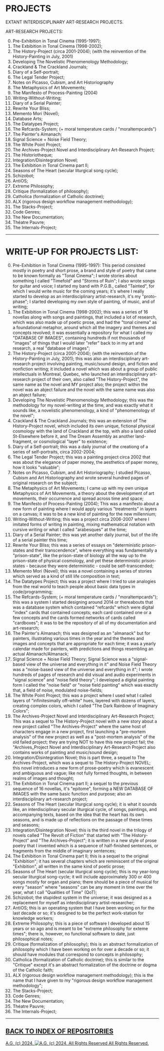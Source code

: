 # PROJECTS
EXTANT INTERDISCIPLINARY ART-RESEARCH PROJECTS.

ART-RESEARCH PROJECTS:

0. Pre-Exhibition in Tonal Cinema (1995-1997);
1. The Exbibition in Tonal Cinema (1998-2002);
2. The History-Project (circa 2001-2004); (with the reinvention of the History-Painting in July, 2001)
3. Developing The Novelistic Phenomenology Methodology;
4. Crackland & The Crackland Journals;
6. Diary of a Self-portrait;
7. The Legal Tender Project;
8. Notes on Picasso, Cubism, and Art Historiography
9. The Metaphysics of Art Movements;
10. The Manifesto of Process-Painting (2004)
11. Writing-Without-Writing;
12. Diary of a Serial Painter;
13. Rewrite Your Bliss;
14. Memento Mori (Novel);
15. Database Arts;
16. The Datatypes Project;
17. The Refcards-System; (+ moral temperature cards / "moraltempcards")
18. The Painter's Almanach;
19. Signal Science + Noise Field Theory;
20. The White Point Project;
21. The Archives-Project Novel and Interdisciplinary Art-Research Project;
22. The Historiotheque;
23. Integration/Disintegration Novel;
24. The Exhibition in Tonal Cinema part II;
25. Seasons of The Heart (secular liturgical song cycle);
26. Schizobot;
27. AntiOS;
28. Extreme Philosophy;
29. Critique (formalization of philosophy);
30. Catholica (formalization of Catholic doctrine);
31. ALX (rigorous design workflow management methodology);
32. The Stacks-Project;
33. Code Genres;
34. The New Documentation;
35. Théatre Pauvre;
36. The Internals-Project;

- - - - - - -

# WRITE-UP FOR PROJECTS LIST:
0. Pre-Exhibition in Tonal Cinema (1995-1997): This period consisted mostly in poetry and short prose, a brand and style of poetry that came to be known formally as "Tonal Cinema"; I wrote stories about something I called "Timefold" and "Storms of Ruin"; I also wrote songs for guitar and voice; I started my band with P.G.B., called "Tainted", for which I would write music for the coming years; it's where I really started to develop as an interdisciplinary artist-research, it's my "proto-phase"; I started developing my own style of painting, of music, and of writing;
1. The Exbibition in Tonal Cinema (1998-2002); this was a series of 16 novellas along with songs and paintings, that included a lot of research, which was also made up of poetic prose, and had the "tonal cinema" as a foundational metaphor, around which all the imagery and themes and concepts revolved; it was essentially a repository for what I called my "DATABASE OF IMAGES", containing hundreds if not thousands of "images" of things that I would later "refer" back to in my art and research, a real "database of images";
2. The History-Project (circa 2001-2004); (with the reinvention of the History-Painting in July, 2001); this was also an interdisciplinary art-research project involving painting, music/sound design, and fiction and nonfiction writing; it included a novel which was about a group of public intellectuals in Montreal, Quebec, who launched an interdisciplinary art-research project of their own, also called "The History-Project", the same name as the novel and MY project also; the project within the novel was an abject failure and the novel with the same name was also an abject failure;
3. Developing The Novelistic Phenomenology Methodology; this was the methodology for my novel-writing at the time, and was exactly what it sounds like, a novelistic phenomenology, a kind of "phenomenology of the novel";
4. Crackland & The Crackland Journals; this was an extension of The History-Project novel, which included its own unique, fictional physical cosmology with the land of Crackland at the top, with also a land called St-Elsewhere before it, and The Dream Assembly as another land-fragment, or cosmological "layer" to existence;
5. Diary of a Self-portrait; this was a daily journal of the creationg of a series of self-portraits, circa 2002-2004;
6. The Legal Tender Project; this was a painting project circa 2002 that was about the elegance of paper money, the aesthetics of paper money, how it looks "valuable";
7. Notes on Picasso, Cubism, and Art Historiography; I studied Picasso, Cubism and Art Historiography and wrote several hundred pages of original research on the subject;
8. The Metaphysics of Art Movements; I came up with my own unique Metaphysics of Art Movements, a theory about the development of art movements, their occurrence and spread across time and space;
9. The Manifesto of Process-Painting (2004); This was a manifesto about a new form of painting where I would apply various "treatments" in layers on a canvas; it was to be a new kind of painting for the new millennium;
10. Writing-Without-Writing; this was a project circa 2006-2007 where I imitated forms of writing in painting, mixing mathematical notation with cursive writing or what I called "arabesques" at the time;
11. Diary of a Serial Painter; this was yet another daily journal, but of the life of a serial painter this time;
12. Rewrite Your Bliss; this was a series of essays on "deterministic prison-states and their transcendence", where everything was fundamentally a "prison-state", like the prison-state of biology all the way up to the prison-state of physical cosmology, and yet these deterministic prison-states - because they were deterministic - could be self-transcended;
13. Memento Mori (Novel); this was a novel containing a series of stories which served as a kind of still life composition in text;
14. The Datatypes Project; this was a project where I tried to use analogies from the real world to teach people about basic data types in code/programming;
15. The Refcards-System; (+ moral temperature cards / "moraltempcards"); this was a system I started designing around 2014 or thereabouts that was a database system which contained "refcards" which were digital "index" cards that contained concepts; each card contained one or a few concepts and the cards formed networks of cards called "cardboxes"; it was to be the repository of all of my documentation and art-research;
16. The Painter's Almanach; this was designed as an "almanack" but for painters, illustrating various times in the year and the themes and images and concepts that are appropriate for each time; it was a yearly calendar made for painters, with predictions and things resembling an actual Almanach/Almanack;
17. Signal Science + Noise Field Theory; Signal Science was a "signal-based view of the universe and everything in it" and Noise Field Theory was a "noise-based view of the universe and everything in it"; I wrote hundreds of pages of research and did visual and audio experiments in "signal science" and "noise field theory"; I developed a digital painting form I called the "noise field" or "noise field painting" which was exactly that, a field of noise, modulated noise-fields;
18. The White Point Project; this was a project where I used what I called layers of "infinitesimally off-white" hues, layered with dozens of layers, creating complex colors, which I called "The Dark Rainbow of Imaginary Colors";
19. The Archives-Project Novel and Interdisciplinary Art-Research Project; This was a sequel to The History-Project novel with a new story about a new project called "The Archives-Project" where the same host of characters engage in a new project, first launching a "pre-mortem analysis" of the new project as well as a "post-mortem analysis" of the old failed project; they are trying NOT to have this new project fail; the "Archives_Project Novel and Interdisciplinary Art-Research Project also contains works of painting and music/sound design;
20. Integration/Disintegration Novel; this is part three, a sequel to The Archives-Project, which was a sequel to The History-Project NOVEL; this novel introduces a new form of prose-poetry which is evanescent and ambiguous and vague; like not fully formed thoughts, in between realms of images and thought;
21. The Exhibition in Tonal Cinema part II; a sequel to the previous sequence of 16 novellas, it's "epitome", forming a NEW DATABASE OF IMAGES with the same basic function and purpose; also an interdisciplinary art-research project;
22. Seasons of The Heart (secular liturgical song cycle); it is what it sounds like, an interdisciplinary secular liturgical cycle, of songs, paintings, and accompanying texts, based on the idea that the heart has its own seasons, and is made up of reflections on the passage of these times and seasons;
23. Integration/Disintegration Novel; this is the third novel in the trilogy of novels called "The Revolt of Fiction" that started with "The History-Project" and "The Archives-Project"; it is written in a new style of prose poetry that I invented which is a sequence of half-finished sentences, or fragments from the middle of imaginary sentences;
24. The Exhibition in Tonal Cinema part II; this is a sequel to the original "Exhibition"; it has several chapters which are reminiscent of the original "Exhibition", all written in the same kind of poetic prose;
25. Seasons of The Heart (secular liturgical song cycle); this is my year-long secular liturgical song-cycle; it will include approximately 300 or 400 songs mostly for organ and piano; there should be a piece of musical for every "season" where "seasons" can be any moment in time over the year, what I call "Qualities of Time" (QoT);
26. Schizobot; the stupidest system in the universe; it was designed as a replacement for myself as interdisciplinary artist-researcher;
27. AntiOS; this is an operating system that I have been working on for the last decade or so; it's designed to be the perfect work-station for knowledge workers;
28. Extreme Philosophy; this is a piece of software I developed about 15 years or so ago and is meant to be "extreme philosophy for exteme times"; there is, however, no functional software to date, just philosophical notes;
29. Critique (formalization of philosophy); this is an abstract formalization of philosophy which I have been working on for over a decade or so; it should have modules that correspond to concepts in philosophy;
30. Catholica (formalization of Catholic doctrine); this is similar to the "Critique" except it's an abstract formalization of the doctrine or dogma of the Catholic faith;
31. ALX (rigorous design workflow management methodology); this is the name that I have given to my "rigorous design workflow management methodology";
32. The Stacks-Project;
33. Code Genres;
34. The New Documentation;
35. Théatre Pauvre;
36. The Internals-Project;

- - - - - - -

## [BACK TO INDEX OF REPOSITORIES](https://github.com/antiface/Index)

[A.G. (c) 2024. ![A.G. (c) 2024. All Rights Reserved](https://historiotheque.files.wordpress.com/2016/11/ag_signature_official_2015_50px_cropped.jpg) All Rights Reserved.](http://alexgagnon.com)

